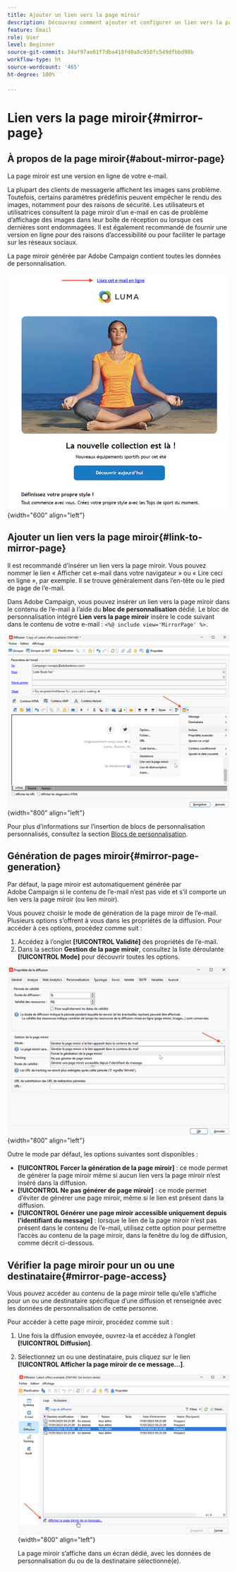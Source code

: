 ```yaml
---
title: Ajouter un lien vers la page miroir
description: Découvrez comment ajouter et configurer un lien vers la page miroir.
feature: Email
role: User
level: Beginner
source-git-commit: 34af97ae01f7dba418fd0a8c950fc549dfbbd98b
workflow-type: ht
source-wordcount: '465'
ht-degree: 100%

---
```


# Lien vers la page miroir{#mirror-page}

## À propos de la page miroir{#about-mirror-page}

La page miroir est une version en ligne de votre e-mail.

La plupart des clients de messagerie affichent les images sans problème. Toutefois, certains paramètres prédéfinis peuvent empêcher le rendu des images, notamment pour des raisons de sécurité. Les utilisateurs et utilisatrices consultent la page miroir d’un e-mail en cas de problème d’affichage des images dans leur boîte de réception ou lorsque ces dernières sont endommagées. Il est également recommandé de fournir une version en ligne pour des raisons d’accessibilité ou pour faciliter le partage sur les réseaux sociaux.

La page miroir générée par Adobe Campaign contient toutes les données de personnalisation.

![exemple de lien miroir](assets/mirror-page-link.png){width="600" align="left"}

## Ajouter un lien vers la page miroir{#link-to-mirror-page}

Il est recommandé d’insérer un lien vers la page miroir. Vous pouvez nommer le lien « Afficher cet e-mail dans votre navigateur » ou « Lire ceci en ligne », par exemple. Il se trouve généralement dans l’en-tête ou le pied de page de l’e-mail.

Dans Adobe Campaign, vous pouvez insérer un lien vers la page miroir dans le contenu de l’e-mail à l’aide du **bloc de personnalisation** dédié. Le bloc de personnalisation intégré **Lien vers la page miroir** insère le code suivant dans le contenu de votre e-mail : `<%@ include view='MirrorPage' %>`.

![](assets/mirror-page-insert.png){width="800" align="left"}


Pour plus d’informations sur l’insertion de blocs de personnalisation personnalisés, consultez la section [Blocs de personnalisation](personalization-blocks.md).

## Génération de pages miroir{#mirror-page-generation}

Par défaut, la page miroir est automatiquement générée par Adobe Campaign si le contenu de l’e-mail n’est pas vide et s’il comporte un lien vers la page miroir (ou lien miroir).

Vous pouvez choisir le mode de génération de la page miroir de l’e-mail. Plusieurs options s’offrent à vous dans les propriétés de la diffusion. Pour accéder à ces options, procédez comme suit :

1. Accédez à l’onglet **[!UICONTROL Validité]** des propriétés de l’e-mail.
1. Dans la section **Gestion de la page miroir**, consultez la liste déroulante **[!UICONTROL Mode]** pour découvrir toutes les options.

![](assets/mirror-page-generation.png){width="800" align="left"}

Outre le mode par défaut, les options suivantes sont disponibles :

* **[!UICONTROL Forcer la génération de la page miroir]** : ce mode permet de générer la page miroir même si aucun lien vers la page miroir n’est inséré dans la diffusion.
* **[!UICONTROL Ne pas générer de page miroir]** : ce mode permet d’éviter de générer une page miroir, même si le lien est présent dans la diffusion.
* **[!UICONTROL Générer une page miroir accessible uniquement depuis l’identifiant du message]** : lorsque le lien de la page miroir n’est pas présent dans le contenu de l’e-mail, utilisez cette option pour permettre l’accès au contenu de la page miroir, dans la fenêtre du log de diffusion, comme décrit ci-dessous.

## Vérifier la page miroir pour un ou une destinataire{#mirror-page-access}

Vous pouvez accéder au contenu de la page miroir telle qu’elle s’affiche pour un ou une destinataire spécifique d’une diffusion et renseignée avec les données de personnalisation de cette personne.

Pour accéder à cette page miroir, procédez comme suit :

1. Une fois la diffusion envoyée, ouvrez-la et accédez à l’onglet **[!UICONTROL Diffusion]**.

1. Sélectionnez un ou une destinataire, puis cliquez sur le lien **[!UICONTROL Afficher la page miroir de ce message...]**.

   ![](assets/mirror-page-display.png){width="800" align="left"}

   La page miroir s’affiche dans un écran dédié, avec les données de personnalisation du ou de la destinataire sélectionné(e).

